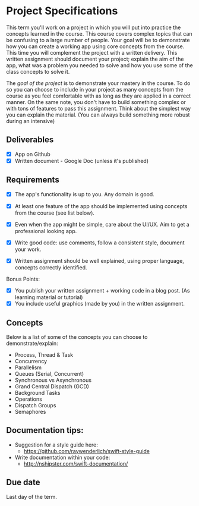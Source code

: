 # Project Specifications

This term you'll work on a project in which you will put into practice the concepts learned in the course. This course covers complex topics that can be confusing to a large number of people. Your goal will be to demonstrate how you can create a working app using core concepts from the course. This time you will complement the project with a written delivery. This written assignment should document your project; explain the aim of the app, what was a problem you needed to solve and how you use some of the class concepts to solve it.

The *goal of the project* is to demonstrate your mastery in the course. To do so you can choose to include in your project as many concepts from the course as you feel comfortable with as long as they are applied in a correct manner. On the same note, you don't have to build something complex or with tons of features to pass this assignment. Think about the simplest way you can explain the material. (You can always build something more robust during an intensive)

## Deliverables
- [x] App on Github
- [x] Written document - Google Doc (unless it's published)

## Requirements

- [x] The app's functionality is up to you. Any domain is good.
- [x] At least one feature of the app should be implemented using concepts from the course (see list below).
- [x] Even when the app might be simple, care about the UI/UX. Aim to get a professional looking app.
- [x] Write good code: use comments, follow a consistent style, document your work.
- [x] Written assignment should be well explained, using proper language, concepts correctly identified.


Bonus Points:
- [x] You publish your written assignment + working code in a blog post. (As learning material or tutorial)
- [X] You include useful graphics (made by you) in the written assignment.

## Concepts

Below is a list of some of the concepts you can choose to demonstrate/explain:

- Process, Thread & Task
- Concurrency
- Parallelism
- Queues (Serial, Concurrent)
- Synchronous vs Asynchronous
- Grand Central Dispatch (GCD)
- Background Tasks
- Operations
- Dispatch Groups
- Semaphores

## Documentation tips:

- Suggestion for a style guide here:
    - https://github.com/raywenderlich/swift-style-guide
- Write documentation within your code:
    - http://nshipster.com/swift-documentation/

## Due date

Last day of the term.
